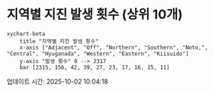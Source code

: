 # 지역별 지진 발생 횟수 (상위 10개)

```mermaid
xychart-beta
    title "지역별 지진 발생 횟수"
    x-axis ["Adjacent", "Off", "Northern", "Southern", "Noto,", "Central", "Hyuganada", "Western", "Eastern", "Kiisuido"]
    y-axis "발생 횟수" 0 --> 2317
    bar [2315, 156, 42, 39, 27, 23, 17, 16, 15, 11]
```

업데이트 시간: 2025-10-02 10:04:18
